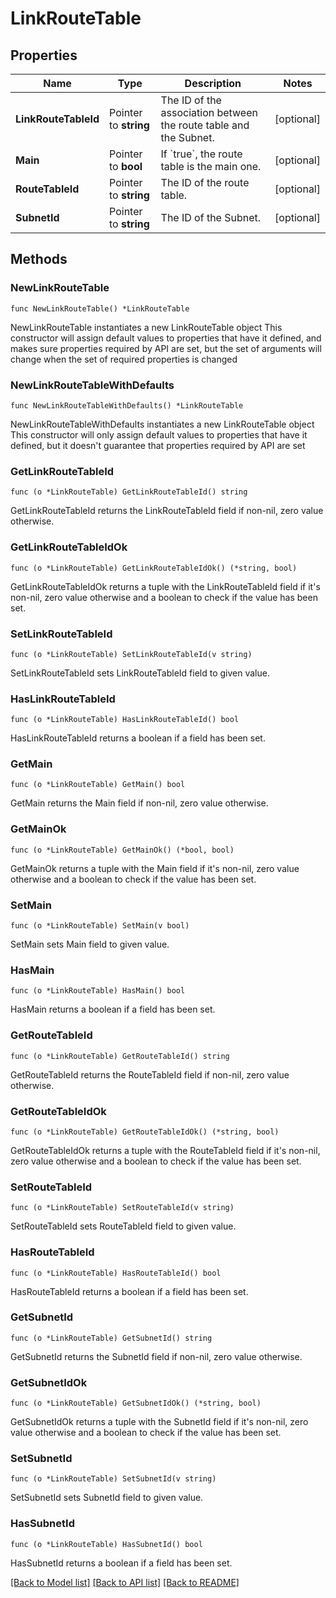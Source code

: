 # LinkRouteTable

## Properties

Name | Type | Description | Notes
------------ | ------------- | ------------- | -------------
**LinkRouteTableId** | Pointer to **string** | The ID of the association between the route table and the Subnet. | [optional] 
**Main** | Pointer to **bool** | If &#x60;true&#x60;, the route table is the main one. | [optional] 
**RouteTableId** | Pointer to **string** | The ID of the route table. | [optional] 
**SubnetId** | Pointer to **string** | The ID of the Subnet. | [optional] 

## Methods

### NewLinkRouteTable

`func NewLinkRouteTable() *LinkRouteTable`

NewLinkRouteTable instantiates a new LinkRouteTable object
This constructor will assign default values to properties that have it defined,
and makes sure properties required by API are set, but the set of arguments
will change when the set of required properties is changed

### NewLinkRouteTableWithDefaults

`func NewLinkRouteTableWithDefaults() *LinkRouteTable`

NewLinkRouteTableWithDefaults instantiates a new LinkRouteTable object
This constructor will only assign default values to properties that have it defined,
but it doesn't guarantee that properties required by API are set

### GetLinkRouteTableId

`func (o *LinkRouteTable) GetLinkRouteTableId() string`

GetLinkRouteTableId returns the LinkRouteTableId field if non-nil, zero value otherwise.

### GetLinkRouteTableIdOk

`func (o *LinkRouteTable) GetLinkRouteTableIdOk() (*string, bool)`

GetLinkRouteTableIdOk returns a tuple with the LinkRouteTableId field if it's non-nil, zero value otherwise
and a boolean to check if the value has been set.

### SetLinkRouteTableId

`func (o *LinkRouteTable) SetLinkRouteTableId(v string)`

SetLinkRouteTableId sets LinkRouteTableId field to given value.

### HasLinkRouteTableId

`func (o *LinkRouteTable) HasLinkRouteTableId() bool`

HasLinkRouteTableId returns a boolean if a field has been set.

### GetMain

`func (o *LinkRouteTable) GetMain() bool`

GetMain returns the Main field if non-nil, zero value otherwise.

### GetMainOk

`func (o *LinkRouteTable) GetMainOk() (*bool, bool)`

GetMainOk returns a tuple with the Main field if it's non-nil, zero value otherwise
and a boolean to check if the value has been set.

### SetMain

`func (o *LinkRouteTable) SetMain(v bool)`

SetMain sets Main field to given value.

### HasMain

`func (o *LinkRouteTable) HasMain() bool`

HasMain returns a boolean if a field has been set.

### GetRouteTableId

`func (o *LinkRouteTable) GetRouteTableId() string`

GetRouteTableId returns the RouteTableId field if non-nil, zero value otherwise.

### GetRouteTableIdOk

`func (o *LinkRouteTable) GetRouteTableIdOk() (*string, bool)`

GetRouteTableIdOk returns a tuple with the RouteTableId field if it's non-nil, zero value otherwise
and a boolean to check if the value has been set.

### SetRouteTableId

`func (o *LinkRouteTable) SetRouteTableId(v string)`

SetRouteTableId sets RouteTableId field to given value.

### HasRouteTableId

`func (o *LinkRouteTable) HasRouteTableId() bool`

HasRouteTableId returns a boolean if a field has been set.

### GetSubnetId

`func (o *LinkRouteTable) GetSubnetId() string`

GetSubnetId returns the SubnetId field if non-nil, zero value otherwise.

### GetSubnetIdOk

`func (o *LinkRouteTable) GetSubnetIdOk() (*string, bool)`

GetSubnetIdOk returns a tuple with the SubnetId field if it's non-nil, zero value otherwise
and a boolean to check if the value has been set.

### SetSubnetId

`func (o *LinkRouteTable) SetSubnetId(v string)`

SetSubnetId sets SubnetId field to given value.

### HasSubnetId

`func (o *LinkRouteTable) HasSubnetId() bool`

HasSubnetId returns a boolean if a field has been set.


[[Back to Model list]](../README.md#documentation-for-models) [[Back to API list]](../README.md#documentation-for-api-endpoints) [[Back to README]](../README.md)



